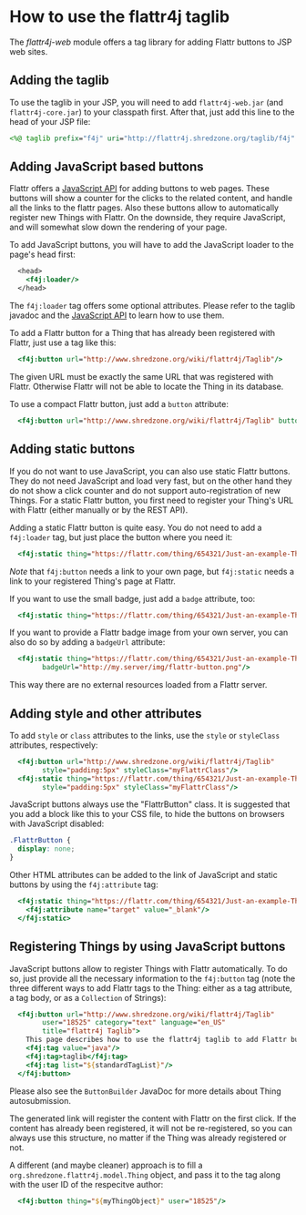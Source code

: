 # How to use the flattr4j taglib

The _flattr4j-web_ module offers a tag library for adding Flattr buttons to JSP web sites.

## Adding the taglib

To use the taglib in your JSP, you will need to add `flattr4j-web.jar` (and `flattr4j-core.jar`) to your classpath first. After that, just add this line to the head of your JSP file:

```jsp
<%@ taglib prefix="f4j" uri="http://flattr4j.shredzone.org/taglib/f4j" %>
```

## Adding JavaScript based buttons

Flattr offers a [JavaScript API](https://flattr.com/support/integrate/js) for adding buttons to web pages. These buttons will show a counter for the clicks to the related content, and handle all the links to the flattr pages. Also these buttons allow to automatically register new Things with Flattr. On the downside, they require JavaScript, and will somewhat slow down the rendering of your page.

To add JavaScript buttons, you will have to add the JavaScript loader to the page's head first:

```jsp
  <head>
    <f4j:loader/>
  </head>
```

The `f4j:loader` tag offers some optional attributes. Please refer to the taglib javadoc and the [JavaScript API](https://flattr.com/support/integrate/js) to learn how to use them.

To add a Flattr button for a Thing that has already been registered with Flattr, just use a tag like this:

```jsp
  <f4j:button url="http://www.shredzone.org/wiki/flattr4j/Taglib"/>
```

The given URL must be exactly the same URL that was registered with Flattr. Otherwise Flattr will not be able to locate the Thing in its database.

To use a compact Flattr button, just add a `button` attribute:

```jsp
  <f4j:button url="http://www.shredzone.org/wiki/flattr4j/Taglib" button="compact"/>
```

## Adding static buttons

If you do not want to use JavaScript, you can also use static Flattr buttons. They do not need JavaScript and load very fast, but on the other hand they do not show a click counter and do not support auto-registration of new Things. For a static Flattr button, you first need to register your Thing's URL with Flattr (either manually or by the REST API).

Adding a static Flattr button is quite easy. You do not need to add a `f4j:loader` tag, but just place the button where you need it:

```jsp
  <f4j:static thing="https://flattr.com/thing/654321/Just-an-example-Thing"/>
```

*Note* that `f4j:button` needs a link to your own page, but `f4j:static` needs a link to your registered Thing's page at Flattr.

If you want to use the small badge, just add a `badge` attribute, too:

```jsp
  <f4j:static thing="https://flattr.com/thing/654321/Just-an-example-Thing" badge="small"/>
```

If you want to provide a Flattr badge image from your own server, you can also do so by adding a `badgeUrl` attribute:

```jsp
  <f4j:static thing="https://flattr.com/thing/654321/Just-an-example-Thing"
        badgeUrl="http://my.server/img/flattr-button.png"/>
```

This way there are no external resources loaded from a Flattr server.

## Adding style and other attributes

To add `style` or `class` attributes to the links, use the `style` or `styleClass` attributes, respectively:

```jsp
  <f4j:button url="http://www.shredzone.org/wiki/flattr4j/Taglib"
        style="padding:5px" styleClass="myFlattrClass"/>
  <f4j:static thing="https://flattr.com/thing/654321/Just-an-example-Thing"
        style="padding:5px" styleClass="myFlattrClass"/>
```

JavaScript buttons always use the "FlattrButton" class. It is suggested that you add a block like this to your CSS file, to hide the buttons on browsers with JavaScript disabled:

```css
.FlattrButton {
  display: none;
}
```

Other HTML attributes can be added to the link of JavaScript and static buttons by using the `f4j:attribute` tag:

```jsp
  <f4j:static thing="https://flattr.com/thing/654321/Just-an-example-Thing">
    <f4j:attribute name="target" value="_blank"/>
  </f4j:static>
```

## Registering Things by using JavaScript buttons

JavaScript buttons allow to register Things with Flattr automatically. To do so, just provide all the necessary information to the `f4j:button` tag (note the three different ways to add Flattr tags to the Thing: either as a tag attribute, a tag body, or as a `Collection` of Strings):

```jsp
  <f4j:button url="http://www.shredzone.org/wiki/flattr4j/Taglib"
        user="18525" category="text" language="en_US"
        title="flattr4j Taglib">
    This page describes how to use the flattr4j taglib to add Flattr buttons to your web site.
    <f4j:tag value="java"/>
    <f4j:tag>taglib</f4j:tag>
    <f4j:tag list="${standardTagList}"/>
  </f4j:button>
```

Please also see the `ButtonBuilder` JavaDoc for more details about Thing autosubmission.

The generated link will register the content with Flattr on the first click. If the content has already been registered, it will not be re-registered, so you can always use this structure, no matter if the Thing was already registered or not.

A different (and maybe cleaner) approach is to fill a `org.shredzone.flattr4j.model.Thing` object, and pass it to the tag along with the user ID of the respecitve author:

```jsp
  <f4j:button thing="${myThingObject}" user="18525"/>
```
